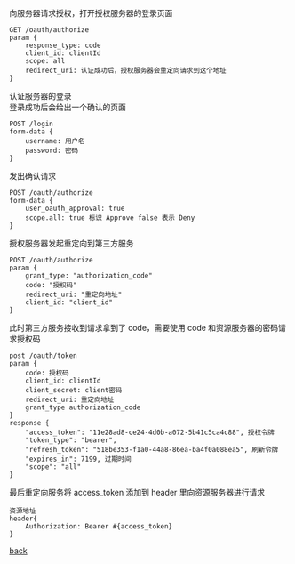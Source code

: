 向服务器请求授权，打开授权服务器的登录页面    

```
GET /oauth/authorize
param {
    response_type: code
    client_id: clientId
    scope: all
    redirect_uri: 认证成功后，授权服务器会重定向请求到这个地址  
}
```

认证服务器的登录  
登录成功后会给出一个确认的页面  
```
POST /login
form-data {
    username: 用户名
    password: 密码
}
```

发出确认请求  
```
POST /oauth/authorize
form-data {
    user_oauth_approval: true
    scope.all: true 标识 Approve false 表示 Deny
}
```

授权服务器发起重定向到第三方服务
```
POST /oauth/authorize 
param {
    grant_type: "authorization_code"  
    code: "授权码"
    redirect_uri: "重定向地址"
    client_id: "client_id"
}
```

此时第三方服务接收到请求拿到了 code，需要使用 code 和资源服务器的密码请求授权码  
```
post /oauth/token
param {
    code: 授权码
    client_id: clientId
    client_secret: client密码
    redirect_uri: 重定向地址
    grant_type authorization_code
}
response {
    "access_token": "11e28ad8-ce24-4d0b-a072-5b41c5ca4c88", 授权令牌
    "token_type": "bearer",
    "refresh_token": "518be353-f1a0-44a8-86ea-ba4f0a088ea5", 刷新令牌
    "expires_in": 7199, 过期时间
    "scope": "all" 
}
```

最后重定向服务将 access_token 添加到 header 里向资源服务器进行请求  
```
资源地址  
header{
    Authorization: Bearer #{access_token}
}
```

[back](../2.md)  